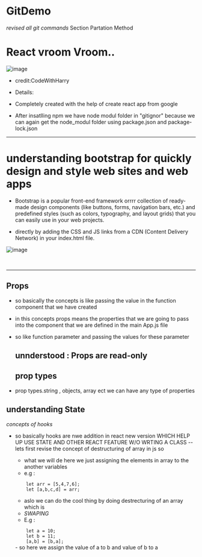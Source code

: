 # GitDemo
*revised all git commands*
Section Partation Method

# React vroom Vroom..

![image](https://github.com/cnnarayanchavan/GitDemo_rtCamp/assets/113028954/5a81f236-6cce-4288-8c6e-9657fc492973)
- credit:CodeWithHarry

- Details:
- Completely created with the help of create react app from google
- After insatlling npm we have node modul folder in "gitignor" because we can again get the node_modul folder using package.json and package-lock.json


--------------------------------------------------------------------------------------------------------------------------------------------------------------------------------------------------------------------------------------------------------------------------------------------------------------------------------------------

# understanding bootstrap for quickly design and style web sites and web apps 

-  Bootstrap is a popular front-end framework orrrr collection of ready-made design components (like buttons, forms, navigation bars, etc.) and predefined styles (such as colors, typography, and layout grids) that you can easily use in your web projects.

-  directly by adding the CSS and JS links from a CDN (Content Delivery Network) in your index.html file.

  ![image](https://github.com/cnnarayanchavan/GitDemo_rtCamp/assets/113028954/47c3c31f-075c-46b0-877b-f51bf46487c0)

  <br/><hr/>

  ## Props 

* so basically the concepts is like passing the value in the function component that we have created
* in this concepts props means the properties that we are going to pass into the component that we are defined in the main App.js file
* so like function parameter and passing the values for these parameter

  ## unnderstood : Props are read-only

  ## prop types
* prop types.string , objects, array ect we can have any type of properties

## understanding State
*concepts of hooks*
* so basically hooks are nwe addition in react new version WHICH HELP UP USE STATE AND OTHER REACT FEATURE W/O WRTING A CLASS 
-- lets first revise the concept of destructuring of array in js so
  
  - what we will de here we just assigning the elements in array to the another variables
  - e.g :
   <code>
      let arr = [5,4,7,6];
      let [a,b,c,d] = arr;
   </code>

   - aslo we can do the cool thing by doing destrecturing of an array which is
   - *SWAPING*
   - E.g :
  <code>
      let a = 10;
      let b = 11;
      [a,b] = [b,a]; 
  </code>
  - so here we assign the value of a to b and value of b to a

 
